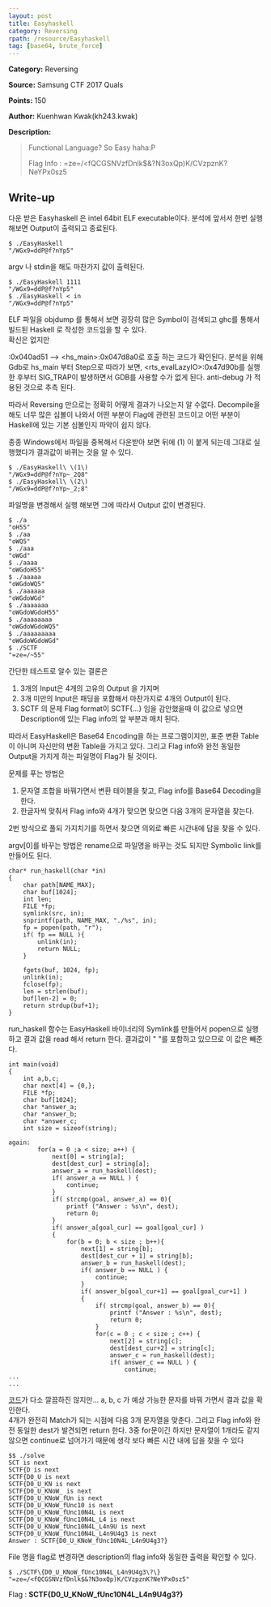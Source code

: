 ```yaml
---
layout: post
title: Easyhaskell
category: Reversing
rpath: /resource/Easyhaskell
tag: [base64, brute_force] 
---
```


**Category:** Reversing

**Source:** Samsung CTF 2017 Quals

**Points:** 150

**Author:** Kuenhwan Kwak(kh243.kwak)

**Description:** 

> Functional Language? So Easy haha:P
> 
> Flag Info : =ze=/<fQCGSNVzfDnlk$&?N3oxQp)K/CVzpznK?NeYPx0sz5

## Write-up

다운 받은 Easyhaskell 은 intel 64bit ELF executable이다. 분석에 앞서서 한번 실행해보면 Output이 출력되고 종료된다.

```
$ ./EasyHaskell
"/WGx9=ddP@f?nYp5"
```
argv 나 stdin을 해도 마찬가지 값이 출력된다.

```
$ ./EasyHaskell 1111
"/WGx9=ddP@f?nYp5"
$ ./EasyHaskell < in
"/WGx9=ddP@f?nYp5"
```
ELF 파일을 objdump 를 통해서 보면 굉장히 많은 Symbol이 검색되고 ghc를 통해서 빌드된 Haskell 로 작성한 코드임을 할 수 있다.  
확신은 없지만 <main>:0x040ad51 --> &lt;hs_main&gt;:0x047d8a0로 호출 하는 코드가 확인된다. 분석을 위해 Gdb로 hs_main 부터 Step으로 따라가 보면, &lt;rts_evalLazyIO&gt;:0x47d90b를 실행한 후부터 SIG_TRAP이 발생하면서 GDB를 사용할 수가 없게 된다. anti-debug 가 적용된 것으로 추측 된다. 

따라서 Reversing 만으로는 정확히 어떻게 결과가 나오는지 알 수없다. Decompile을해도 너무 많은 심볼이 나와서 어떤 부분이 Flag에 관련된 코드이고 어떤 부분이 Haskell에 있는 기본 심볼인지 파악이 쉽지 않다. 

종종 Windows에서 파일을 중복해서 다운받아 보면 뒤에 (1) 이 붙게 되는데 그대로 실행했다가 결과값이 바뀌는 것을 알 수 있다.

```
$ ./EasyHaskell\ \(1\)
"/WGx9=ddP@f?nYp~_2Q8"
$ ./EasyHaskell\ \(2\)
"/WGx9=ddP@f?nYp~_2;8"
```
파일명을 변경해서 실행 해보면 그에 따라서 Output 값이 변경된다.

```
$ ./a
"oH55"
$ ./aa
"oWQ5"
$ ./aaa
"oWGd"
$ ./aaaa
"oWGdoH55"
$ ./aaaaa
"oWGdoWQ5"
$ ./aaaaaa
"oWGdoWGd"
$ ./aaaaaaa
"oWGdoWGdoH55"
$ ./aaaaaaaa
"oWGdoWGdoWQ5"
$ ./aaaaaaaaa
"oWGdoWGdoWGd"
$ ./SCTF
"=ze=/~55"
```
간단한 테스트로 알수 있는 결론은
  1. 3개의 Input은 4개의 고유의 Output 을 가지며
  2. 3개 미만의 Input은 패딩을 포함해서 마찬가지로 4개의 Output이 된다.
  3. SCTF 의 문제 Flag format이 SCTF{...} 임을 감안했을때 이 값으로 넣으면 Description에 있는 Flag info의 앞 부분과 매치 된다.

따라서 EasyHaskell은 Base64 Encoding을 하는 프로그램이지만, 표준 변환 Table이 아니며 자신만의 변환 Table을 가지고 있다. 그리고 Flag info와 완전 동일한 Output을 가지게 하는 파일명이 Flag가 될 것이다.

문제를 푸는 방법은

  1. 문자열 조합을 바꿔가면서 변환 테이블을 찾고, Flag info를 Base64 Decoding을 한다.
  2. 한글자씩 맞춰서 Flag info와 4개가 맞으면 맞으면 다음 3개의 문자열을 찾는다.

2번 방식으로 풀되 가지치기를 하면서 찾으면 의외로 빠른 시간내에 답을 찾을 수 있다.

argv[0]를 바꾸는 방법은 rename으로 파일명을 바꾸는 것도 되지만 Symbolic link를 만들어도 된다.

```
char* run_haskell(char *in)
{
    char path[NAME_MAX];
    char buf[1024];
    int len;
    FILE *fp;
    symlink(src, in);
    snprintf(path, NAME_MAX, "./%s", in);
    fp = popen(path, "r");
    if( fp == NULL ){
        unlink(in);
        return NULL;
    }

    fgets(buf, 1024, fp);
    unlink(in);
    fclose(fp);
    len = strlen(buf);
    buf[len-2] = 0;
    return strdup(buf+1);
}
```
run_haskell 함수는 EasyHaskell 바이너리의 Symlink를 만들어서 popen으로 실행하고 결과 값을 read 해서 return 한다. 결과값이 " "를 포함하고 있으므로 이 값은 빼준다.

```
int main(void)
{
    int a,b,c;
    char next[4] = {0,};
    FILE *fp;
    char buf[1024];
    char *answer_a;
    char *answer_b;
    char *answer_c;
    int size = sizeof(string);

again:
        for(a = 0 ;a < size; a++) {
            next[0] = string[a];
            dest[dest_cur] = string[a];
            answer_a = run_haskell(dest);
            if( answer_a == NULL ) {
                continue;
            }
            if( strcmp(goal, answer_a) == 0){
                printf ("Answer : %s\n", dest);
                return 0;
            }
            if( answer_a[goal_cur] == goal[goal_cur] )
            {
                for(b = 0; b < size ; b++){
                    next[1] = string[b];
                    dest[dest_cur + 1] = string[b];
                    answer_b = run_haskell(dest);
                    if( answer_b == NULL ) {
                        continue;
                    }
                    if( answer_b[goal_cur+1] == goal[goal_cur+1] )
                    {
                        if( strcmp(goal, answer_b) == 0){
                            printf ("Answer : %s\n", dest);
                            return 0;
                        }
                        for(c = 0 ; c < size ; c++) {
                            next[2] = string[c];
                            dest[dest_cur+2] = string[c];
                            answer_c = run_haskell(dest);
                            if( answer_c == NULL ) {
                                continue;
...
...

```

[코드]({{site.github.master}}{{page.rpath}}/solve.c)가 다소 깔끔하진 않지만... a, b, c 가 예상 가능한 문자를 바꿔 가면서 결과 값을 확인한다.  
4개가 완전히 Match가 되는 시점에 다음 3개 문자열을 맞춘다. 그리고 Flag info와 완전 동일한 dest가 발견되면 return 한다. 
3중 for문이긴 하지만 문자열이 1개라도 같지않으면 continue로 넘어가기 때문에 생각 보다 빠른 시간 내에 답을 찾을 수 있다 


```
$$ ./solve
SCT is next
SCTF{D is next
SCTF{D0_U is next
SCTF{D0_U_KN is next
SCTF{D0_U_KNoW_ is next
SCTF{D0_U_KNoW_fUn is next
SCTF{D0_U_KNoW_fUnc10 is next
SCTF{D0_U_KNoW_fUnc10N4L is next
SCTF{D0_U_KNoW_fUnc10N4L_L4 is next
SCTF{D0_U_KNoW_fUnc10N4L_L4n9U is next
SCTF{D0_U_KNoW_fUnc10N4L_L4n9U4g3 is next
Answer : SCTF{D0_U_KNoW_fUnc10N4L_L4n9U4g3?}
```
File 명을 flag로 변경하면 description의 flag info와 동일한 출력을 확인할 수 있다.

```
$ ./SCTF\{D0_U_KNoW_fUnc10N4L_L4n9U4g3\?\}
"=ze=/<fQCGSNVzfDnlk$&?N3oxQp)K/CVzpznK?NeYPx0sz5"
```

Flag : **SCTF{D0_U_KNoW_fUnc10N4L_L4n9U4g3?}**
